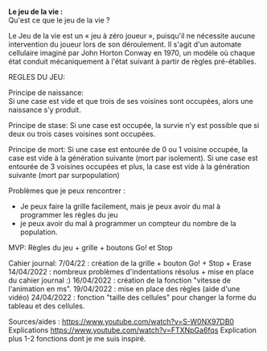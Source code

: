 **Le jeu de la vie :**  
Qu'est ce que le jeu de la vie ?  

Le Jeu de la vie est un « jeu à zéro joueur », puisqu'il ne nécessite aucune intervention du joueur lors de son déroulement. 
Il s'agit d'un automate cellulaire imaginé par John Horton Conway en 1970, un modèle où chaque état conduit mécaniquement à l'état suivant à partir de règles pré-établies.  

REGLES DU JEU:  

Principe de naissance:  
Si une case est vide et que trois de ses voisines sont occupées, alors une naissance s’y
produit.

Principe de stase:
Si une case est occupée, la survie n’y est possible que si deux ou trois cases voisines sont
occupées.

Principe de mort:
Si une case est entourée de 0 ou 1 voisine occupée, la case est vide à la génération suivante
(mort par isolement).
Si une case est entourée de 3 voisines occupées et plus, la case est vide à la génération
suivante (mort par surpopulation)

Problèmes que je peux rencontrer :
- Je peux faire la grille facilement, mais je peux avoir du mal à programmer les règles du jeu
- je peux avoir du mal à programmer un compteur du nombre de la population.


MVP: Règles du jeu + grille + boutons Go! et Stop

Cahier journal:
7/04/22 : création de la grille + bouton Go! + Stop + Erase
14/04/2022 : nombreux problèmes d'indentations résolus + mise en place du cahier journal :)
16/04/2022 : création de la fonction "vitesse de l'animation en ms".
19/04/2022 : mise en place des règles (aide d'une vidéo)
24/04/2022 : fonction "taille des cellules" pour changer la forme du tableau et des cellules.

Sources/aides : 
https://www.youtube.com/watch?v=S-W0NX97DB0 Explications
https://www.youtube.com/watch?v=FTXNpGa6fqs Explication plus 1-2 fonctions dont je me suis inspiré.
